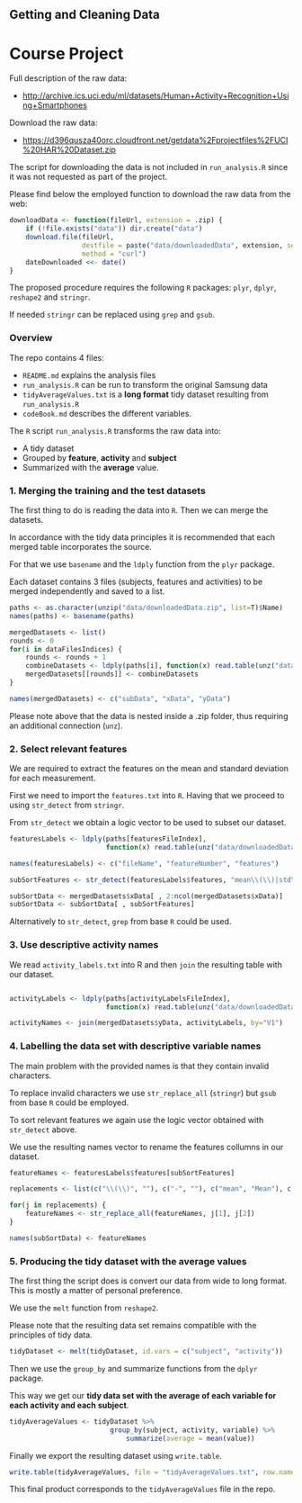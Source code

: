 ## Getting and Cleaning Data
# Course Project

Full description of the raw data:
* http://archive.ics.uci.edu/ml/datasets/Human+Activity+Recognition+Using+Smartphones

Download the raw data:
* https://d396qusza40orc.cloudfront.net/getdata%2Fprojectfiles%2FUCI%20HAR%20Dataset.zip 

The script for downloading the data is not included in ```run_analysis.R``` since it was not requested as part of the project. 

Please find below the employed function to download the raw data from the web:

~~~r
downloadData <- function(fileUrl, extension = .zip) {
    if (!file.exists("data")) dir.create("data")
    download.file(fileUrl,
                  destfile = paste("data/downloadedData", extension, sep=""),
                  method = "curl")
    dateDownloaded <<- date()
}
~~~

The proposed procedure requires the following ```R``` packages: ```plyr```,  ```dplyr```,  ```reshape2``` and ```stringr```.

If needed ```stringr``` can be replaced using ```grep``` and ```gsub```.

### Overview

The repo contains 4 files:
* ```README.md``` explains the analysis files
* ```run_analysis.R``` can be run to transform the original Samsung data
* ```tidyAverageValues.txt``` is a **long format** tidy dataset resulting from ```run_analysis.R```
* ```codeBook.md``` describes the different variables.

The ```R``` script ```run_analysis.R``` transforms the raw data into:
* A tidy dataset
* Grouped by **feature**, **activity** and **subject**
* Summarized with the **average** value.

### 1. Merging the training and the test datasets

The first thing to do is reading the data into ```R```. Then we can merge the datasets.

In accordance with the tidy data principles it is recommended that each merged table incorporates the source. 

For that we use ```basename``` and the ```ldply``` function from the ```plyr``` package.

Each dataset contains 3 files (subjects, features and activities) to be merged independently and saved to a list.

~~~r
paths <- as.character(unzip("data/downloadedData.zip", list=T)$Name)
names(paths) <- basename(paths)

mergedDatasets <- list()
rounds <- 0
for(i in dataFilesIndices) {
    rounds <- rounds + 1
    combineDatasets <- ldply(paths[i], function(x) read.table(unz("data/downloadedData.zip", x)))
    mergedDatasets[[rounds]] <- combineDatasets
}

names(mergedDatasets) <- c("subData", "xData", "yData")
~~~

Please note above that the data is nested inside a .zip folder, thus requiring an additional connection (```unz```).

### 2. Select relevant features

We are required to extract the features on the mean and standard deviation for each measurement.

First we need to import the ```features.txt``` into ```R```. Having that we proceed  to using ```str_detect``` from ```stringr```.

From ```str_detect``` we obtain a logic vector to be used to subset our dataset.

~~~r
featuresLabels <- ldply(paths[featuresFileIndex], 
                        function(x) read.table(unz("data/downloadedData.zip", x)))

names(featuresLabels) <- c("fileName", "featureNumber", "features")

subSortFeatures <- str_detect(featuresLabels$features, "mean\\(\\)|std\\(\\)")

subSortData <- mergedDatasets$xData[ , 2:ncol(mergedDatasets$xData)]
subSortData <- subSortData[ , subSortFeatures]
~~~

Alternatively to ```str_detect```, ```grep``` from base ```R``` could be used.

### 3. Use descriptive activity names

We read ```activity_labels.txt``` into R and then ```join``` the resulting table with our dataset.

~~~r

activityLabels <- ldply(paths[activityLabelsFileIndex],
                        function(x) read.table(unz("data/downloadedData.zip", x)))

activityNames <- join(mergedDatasets$yData, activityLabels, by="V1")
~~~

### 4. Labelling the data set with descriptive variable names

The main problem with the provided names is that they contain invalid characters.

To replace invalid characters we use ```str_replace_all``` (```stringr```) but ```gsub``` from base ```R``` could be employed.

To sort relevant features we again use the logic vector obtained with ```str_detect``` above.

We use the resulting names vector to rename the features collumns in our dataset.

~~~r
featureNames <- featuresLabels$features[subSortFeatures]

replacements <- list(c("\\(\\)", ""), c("-", ""), c("mean", "Mean"), c("std", "Std"))

for(j in replacements) {
    featureNames <- str_replace_all(featureNames, j[1], j[2])
}

names(subSortData) <- featureNames
~~~

### 5. Producing the tidy dataset with the average values

The first thing the script does is convert our data from wide to long format. This is mostly a matter of personal preference.

We use the ```melt``` function from ```reshape2```.

Please note that the resulting data set remains compatible  with the principles of tidy data.

~~~r
tidyDataset <- melt(tidyDataset, id.vars = c("subject", "activity"))
~~~

Then we use the ```group_by``` and summarize functions from the ```dplyr``` package. 

This way we get our **tidy data set with the average of each variable for each activity and each subject**.

~~~r
tidyAverageValues <- tidyDataset %>%
                         group_by(subject, activity, variable) %>%
                             summarize(average = mean(value))
~~~

Finally we export the resulting dataset using ```write.table```.

~~~r
write.table(tidyAverageValues, file = "tidyAverageValues.txt", row.names = FALSE)
~~~

This final product corresponds to the  ```tidyAverageValues``` file in the repo.